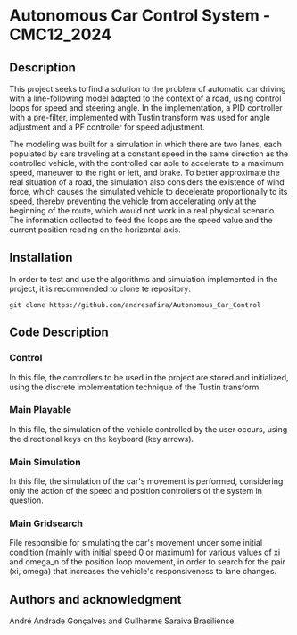 # Autonomous Car Control System - CMC12_2024

## Description

This project seeks to find a solution to the problem of automatic car driving with a line-following model adapted to the context of a road, using control loops for speed and steering angle. In the implementation, a PID controller with a pre-filter, implemented with Tustin transform was used for angle adjustment and a PF controller for speed adjustment.

The modeling was built for a simulation in which there are two lanes, each populated by cars traveling at a constant speed in the same direction as the controlled vehicle, with the controlled car able to accelerate to a maximum speed, maneuver to the right or left, and brake. To better approximate the real situation of a road, the simulation also considers the existence of wind force, which causes the simulated vehicle to decelerate proportionally to its speed, thereby preventing the vehicle from accelerating only at the beginning of the route, which would not work in a real physical scenario. The information collected to feed the loops are the speed value and the current position reading on the horizontal axis.

## Installation

In order to test and use the algorithms and simulation implemented in the project, it is recommended to clone te repository:

`git clone https://github.com/andresafira/Autonomous_Car_Control`

## Code Description
### Control

In this file, the controllers to be used in the project are stored and initialized, using the discrete implementation technique of the Tustin transform.

### Main Playable

In this file, the simulation of the vehicle controlled by the user occurs, using the directional keys on the keyboard (key arrows).

### Main Simulation

In this file, the simulation of the car's movement is performed, considering only the action of the speed and position controllers of the system in question.

### Main Gridsearch

File responsible for simulating the car's movement under some initial condition (mainly with initial speed 0 or maximum) for various values of xi and omega_n of the position loop movement, in order to search for the pair (xi, omega) that increases the vehicle's responsiveness to lane changes.

## Authors and acknowledgment
André Andrade Gonçalves and Guilherme Saraiva Brasiliense.
